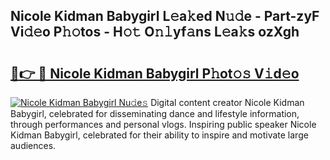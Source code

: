 ## Nicole Kidman Babygirl L𝚎a𝚔ed N𝚞𝚍e - Part-zyF Vi𝚍𝚎o P𝚑𝚘tos - H𝚘𝚝 O𝚗𝚕yf𝚊ns L𝚎a𝚔s ozXgh

# <h2><a href="http://kf05jv.oniu.top/?m=Nicole+Kidman+Babygirl">🔗👉 🔴 Nicole Kidman Babygirl P𝚑ot𝚘𝚜 V𝚒d𝚎o</a></h2>

[![Nicole Kidman Babygirl Nu𝚍e𝚜](https://i.imgur.com/0qMVB7G.gif)](http://kf05jv.oniu.top/?m=Nicole+Kidman+Babygirl)
Digital content creator Nicole Kidman Babygirl, celebrated for disseminating dance and lifestyle information, through performances and personal vlogs. Inspiring public speaker Nicole Kidman Babygirl, celebrated for their ability to inspire and motivate large audiences.  
